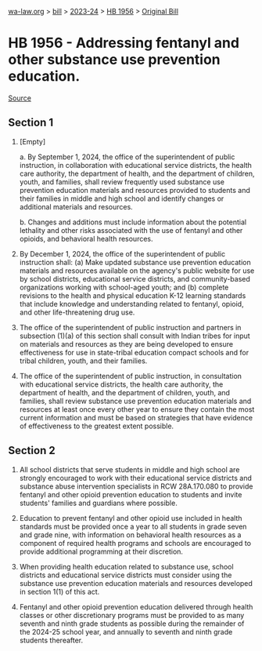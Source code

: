 [wa-law.org](/) > [bill](/bill/) > [2023-24](/bill/2023-24/) > [HB 1956](/bill/2023-24/hb/1956/) > [Original Bill](/bill/2023-24/hb/1956/1/)

# HB 1956 - Addressing fentanyl and other substance use prevention education.

[Source](http://lawfilesext.leg.wa.gov/biennium/2023-24/Pdf/Bills/House%20Bills/1956.pdf)

## Section 1
1. [Empty]

    a. By September 1, 2024, the office of the superintendent of public instruction, in collaboration with educational service districts, the health care authority, the department of health, and the department of children, youth, and families, shall review frequently used substance use prevention education materials and resources provided to students and their families in middle and high school and identify changes or additional materials and resources.

    b. Changes and additions must include information about the potential lethality and other risks associated with the use of fentanyl and other opioids, and behavioral health resources.

2. By December 1, 2024, the office of the superintendent of public instruction shall: (a) Make updated substance use prevention education materials and resources available on the agency's public website for use by school districts, educational service districts, and community-based organizations working with school-aged youth; and (b) complete revisions to the health and physical education K-12 learning standards that include knowledge and understanding related to fentanyl, opioid, and other life-threatening drug use.

3. The office of the superintendent of public instruction and partners in subsection (1)(a) of this section shall consult with Indian tribes for input on materials and resources as they are being developed to ensure effectiveness for use in state-tribal education compact schools and for tribal children, youth, and their families.

4. The office of the superintendent of public instruction, in consultation with educational service districts, the health care authority, the department of health, and the department of children, youth, and families, shall review substance use prevention education materials and resources at least once every other year to ensure they contain the most current information and must be based on strategies that have evidence of effectiveness to the greatest extent possible.

## Section 2
1. All school districts that serve students in middle and high school are strongly encouraged to work with their educational service districts and substance abuse intervention specialists in RCW 28A.170.080 to provide fentanyl and other opioid prevention education to students and invite students' families and guardians where possible.

2. Education to prevent fentanyl and other opioid use included in health standards must be provided once a year to all students in grade seven and grade nine, with information on behavioral health resources as a component of required health programs and schools are encouraged to provide additional programming at their discretion.

3. When providing health education related to substance use, school districts and educational service districts must consider using the substance use prevention education materials and resources developed in section 1(1) of this act.

4. Fentanyl and other opioid prevention education delivered through health classes or other discretionary programs must be provided to as many seventh and ninth grade students as possible during the remainder of the 2024-25 school year, and annually to seventh and ninth grade students thereafter.

